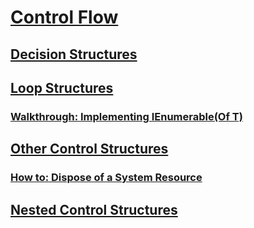# [Control Flow](index.md)
## [Decision Structures](decision-structures.md)
## [Loop Structures](loop-structures.md)
### [Walkthrough: Implementing IEnumerable(Of T)](walkthrough-implementing-ienumerable-of-t.md)
## [Other Control Structures](other-control-structures.md)
### [How to: Dispose of a System Resource](how-to-dispose-of-a-system-resource.md)
## [Nested Control Structures](nested-control-structures.md)